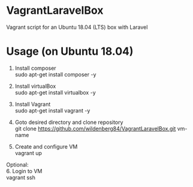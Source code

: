 # VagrantLaravelBox
Vagrant script for an Ubuntu 18.04 (LTS) box with Laravel

# Usage (on Ubuntu 18.04)
1. Install composer  
sudo apt-get install composer -y

2. Install virtualBox  
sudo apt-get install virtualbox -y

3. Install Vagrant  
sudo apt-get install vagrant -y

4. Goto desired directory and clone repository  
git clone https://github.com/wildenberg84/VagrantLaravelBox.git vm-name

5. Create and configure VM  
vagrant up

Optional:  
6. Login to VM  
vagrant ssh

